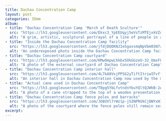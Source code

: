 ```yaml
---
title: Dachau Concentration Camp
layout: post
categories: 35mm
album:
- title: "Dachau Concentration Camp 'March of Death Sculture'"
  src: "https://lh3.googleusercontent.com/Ekxc3_YpEEUqyj5eVsTzMTEjxkVZdVzvzDBElQudamLJxbdZEyN5X22gIw38WyN9sVCjG-fuOne10qMD75A6jXXhsm83LclkpIxj8KACE2FB7jqJ-pJY1CGbv2MBrqeowULwvOkctEnjaLMxqsCY4z-cVrzoOym4vLKKuTdxGzRGeEvHYozwmUjL28S0w-7Uvq4Pzy9O5gmZsejYV7BiZ1w-096B2gj6CN3o5W1jOg2l1LE7eAV6iytU2iORFYSFPs-XRBGvY0xee9AAyLwdh55O8EjIgOeB-QCVDgqwsdeir8-K5QLcwthmtdp2NLRQ177wWIhWLTw-Ghprpi9MBB2mvu13K17ncHzjhSWmTIBARnyQNE6vea9acmVr4DAzxWOqLTfzSTdsb_8kqYkdy8z84a5i2-elpTdc17OC6eSRYOn_oi5PhXJyYClPnVgOcAwtrzR_7FIjQ6O634pyWia8wSCDm7y9KKE0V2DgX5LEm1Cv0H3rb-av9TexFy7pZcHRA6LXcImu3UH8yOPK3izsiNlWNMKEAOwMdTUyLmVDkb6gANzbyIirjYNxHqJMsuB7NvHJ5iG-r6dbGKd7h0QG5UiwhYorR4wwB2_uLg"
  alt: "A grim, artistic, sculptural portrayal of a line of people in a line to the gas chamber. Some are hunched over, one is on the floor."
- title: "Inside the Dachau Concentration Camp facility"
  src: "https://lh3.googleusercontent.com/jfdjDQOKNJIeSgavsmqNpVbm0SN7zCnqymc8TXA5y1ZSvPLALVCt8Kbi9PpfgOCPQceGBtVno9o8WUA1hcfblq35ixAMH31yRf7OmrOu856rKcKw-pKmF4wUv8sNr0tnMBXhHV-u0scxpM1kl4r5xNlTpXRGPi0rMILyY-7n39nOGNAI179PYmQeU8zedpnwwxPZNNpAbSrjXZoTLerkIyrfXWmaiERRO44aTicPSgIYUtS9u617M_2N0huu1jp2tTU-GC-TPGBbQNvygS8EhxJbJFVd_jgYkZy69agBwIId4Dorpy_RAIAA3P9yujMkCaQmEMC8NtTC3L_3Yv-Bi-Cm3r6O9NdunLwH3WXqJQKtWSJnziZOulZawfIHn6ztW99FUcKpSxmls4kACtUO_7w6eZLKcuVRAwmA7_FltQF-LeG0DZHZcdOlwMrs50llypEhtcHSOPzaMsep83SJz-Lx-DtF9C7QTt0-_bVTdf2cLwa6vjcHF-DrDKY2jliQh8f_06ab1a1ic-KFcw98CfNanYy-iV0S4HTiw5olSHxJaVfQvFlIrMLxI27iB9fux2zKYnJXXfE__Uik7HJ3VJEwnq75IHZPBeuPYMDLgg"
  alt: "An underexposed photo inside the Dachau Concentration Camp facility"
- title: "Dachau Concentration Camp courtyard"
  src: "https://lh3.googleusercontent.com/KMwOmpwLhkbx5OkGGzeU-32_OmxFLQI3JBMw_NVKa2qCFz8c19xd7a2mmpMFuKK9Trl0N4Xsv2y7PFuc6EUZftd3sozvkGMN5iu4tnlCeMr19Evtw3FibpkmwIRCkUhJX86RWwlrLyBN2MXJXV5kWTd9-Km77kadVyAeR7xP2FJUeAA2nbsr4t1Qo0QI7nPiYfiBEbXbx6ytTxToBqMgsjVhr4kGsCTnsGqvSeiRHN7EoPvxlordhIC-vj40xu6JkxIwjg4Ngi1t8q9HkcLMRaKsZrGK0oQuAzTCt1f62sr3iVkhLJ3ubpJhBgaWWg2sxGqenppywmFtxD_WxZs9tdSjt6lCP7NRguaHCa-Q-bf513fZLxg_krkCwd5Xh8ZUZh09Bt1yTwG9N6vVz7cHt0GPbKhuxf1LkKp_6JMALuaGorTBgrvUnR6HJ6iYVE3jnquDwU62Y15noo2QFe4LlruJQG3MzXbpz0CD9VfiaOVjQNZ_ucunHAbx3R2AaDfHHz7nslmfnndK2mmNxQLgikURHT5jift1TXLeA-4YWVIYtLkuNUS116GWekbPo5gEQVkoUjbJGAxILhT-1BQ3rMbfbIKCxIN2kzymJnRqvQ"
  alt: "A photo of the external courtyard of Dachau Concentration Camp"
- title: "Dachau Concentration Camp interior hall"
  src: "https://lh3.googleusercontent.com/4L7kA8VxjPPSG2yTiftItriwIFvffXmg_j-_lWIyiveDxJodZf-_-dxLV_lNWkBh4SLwwYJFv7ebfyQ2bLSjiks-Mm7z9iDvD4h-cg4vENUc6IZ0e__1cCliiZ7sdqEZF2iwY8KeCowVxGp_1xcrh9hVaVljlrHe-OrJ65CdHNiZA209yRx6th49E1luFFaRmJhvLtb2Ej-uXDRT0mFZs9Ifn0aJsJ0n2l5_qqq1ysP3JFdVifrY1iBF7VvyctJkW2ujyXGh-rbLZCJRal5hQ1B4fwGVlqeUybldByYK8R8TF4KSwKGkPr_PMd-I8BOGl-rlFGzo-grOMUNm89czEyjiyUMysBJ85BQYjRSLTYaWjPl2xLP9b00H3XKXZfTc2qPoVO2Wwjo6ByMuNcs_zES79v8ySHy8nmqMX1Tcpg4ykmbjDA-NWXW2tYnnw8M7bAEDNThad8sK_faQJ9TePCRMvpUu-X2x4jAMsl7v0sbMnJXEcs8Akqh9V22FKqORewwR21OlgNeWMnFc3y_yEQ7escxJ16hLiSWklf5TLa6t2wGJU0wsXuyiw_CsaDjLoVPqVtClOnADakfrhDuLzn0iJc8sEcgLKdEJHK-Gww"
  alt: "An interior hall in Dachau Concentration Camp now used by the museum to display artifacts and provide information to visitors"
- title: "Actual cane used in Dachau Concentration Camp"
  src: "https://lh3.googleusercontent.com/T0pg5YbLfvtndnYbuYQltQJWkB-2AbDnXW8v-0zXGNDg-R35QygoTENcBh59lIhcKSjHXYqqioPO0hL-nLYKqKMMIQAoEtowUpRFdrI9QaXXnvoW9mxmDZG1E5sYJVFdL_Gh6cYtRF_n30Yy7iZ3J4DGl5rI50bWAI04LZ25TMCWpKNDy3BwlLabLh4fXBOxwx7lTirjXGKt_-UJJMz4gpDHO7jN_ax05jKai6Rxi_Rsel8q8E50Yn6lDHHArMLbvyj4W9UUHVbDCrKj2OUkBlYZV4DNalWRMtYF1wtIbwuvRaHH_6he7D3saHSYqQg6tpSFQeeIfdg2sEI_DBvRf373OwTRK9cRF5D6lhZkHGRywhQrWkD-gu7MNq_-suYYi8cWvRaJEZ9VCMtYZD3GNtCM7qA04HhhX1gwT1SpGEDXyFAtXeUsSMU7vZeSc_4pApOFY_QqObhNP9ezI1e23-h46jorIBjY1Pz3rr-p4e6ajsYgB6Vv9e9l9z-vU-8mYaVIMgX3YmbzzPxmS4w3V6YNlyxJS2T1DAmvDdESOBVttEVIgLhey_PvtWIa_ibKVpklTE-kyL63TxLm9uezceYm4xOgFHWwNJkyI6deuA"
  alt: "A photo of a cane strapped to the top of a wooden presentation table"
- title: "Dachau Concentration Camp fence poles and barracks"
  src: "https://lh3.googleusercontent.com/JO8UVl7rWz1p-jSINPRUkCjOWYxHI3eGR2N9FGZj_zav1WUBhj87LW-Oye-HVSpqOBXEVP8M3uFjTX7VfcYH-vxGhBgMozf6_jiOnmfqVvv944c5Mp1L_tq7elei6OQRXlUBE_7MsIn0UjUKxK_f5TfG_6Kymh0v43h_JB3UUv1tKUTZ6p6PFUEH4H3BIjSLNevqPJ4YyfzoCRXWXQku2yl4cnqYAMtifwceVOdophYuMnbehBHGJzqcgHUfL5FkJSf_8EhzBUsNMDTnH7aiGwFBItgOnLpPt91mHU5cBzqOt6IcYWvwm09nTsTfrkEuzyBfrd6AQdZAH9mKnJhKFbd7uF00jheYXyuRSrk0Ut-eYIpWR4GHVLAwvGomYlOKXDiGovozOZsBpFdXttyoYHJLw0AYWZf5g52bj2kTC95M2Tk7Y2JAzszrSiGl0q5xZUBfN5XxfI1goGTHvKP3LJY4jSPWm21ZFJ4CAfZtyZh0MtG7UrhczoOO256ZFNOuTkNkXilWX-exTvesYKoqiQHtAgBPFMNc4zEeLyF4-V8Kyk1aJTYLBLaqrA5CpMsUuCPdz4muE0qmrdWTHlmQuDxcjrQenTajWseDmkzq2w"
  alt: "A photo of the courtyard where the fence poles still remain serparating the head quarters from Dachau Concentration Camp's barracks"
excerpt:
---
```


